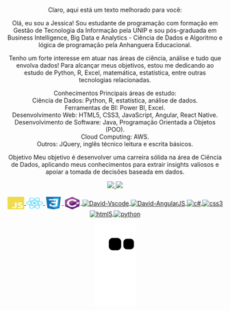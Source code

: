 <div align="center">

Claro, aqui está um texto melhorado para você:

Olá, eu sou a Jessica!
Sou estudante de programação com formação em Gestão de Tecnologia da Informação pela UNIP e sou pós-graduada em Business Intelligence, Big Data e Analytics - Ciência de Dados e Algoritmo e lógica de programação pela
Anhanguera Educacional.

Tenho um forte interesse em atuar nas áreas de ciência, análise e tudo que envolva dados! Para alcançar meus objetivos, estou me dedicando ao estudo de Python, R, Excel, matemática, estatística, entre outras tecnologias relacionadas.

Conhecimentos
Principais áreas de estudo:
</br>
Ciência de Dados: Python, R, estatística, análise de dados.</br>
Ferramentas de BI: Power BI, Excel.</br>
Desenvolvimento Web: HTML5, CSS3, JavaScript, Angular, React Native.</br>
Desenvolvimento de Software: Java, Programação Orientada a Objetos (POO).</br>
Cloud Computing: AWS.</br>
Outros: JQuery, inglês técnico leitura e escrita básicos.</br>

Objetivo
Meu objetivo é desenvolver uma carreira sólida na área de Ciência de Dados, aplicando meus conhecimentos para extrair insights valiosos e apoiar a tomada de decisões baseada em dados.

</div>

  

  <div align="center">
  <a href="https://github.com/JessicaFirmino">
  <img height="180em" src="https://github-readme-stats.vercel.app/api?username=JessicaFirmino&show_icons=true&theme=cobalt&include_all_commits=true&count_private=true"/>
  <img height="180em" src="https://github-readme-stats.vercel.app/api/top-langs/?username=JessicaFirmino&layout=compact&langs_count=7&theme=cobalt"/>


<div style="display: inline_block"><br>
  <img align="center" alt="David-Js" height="30" width="40" src="https://raw.githubusercontent.com/devicons/devicon/master/icons/javascript/javascript-plain.svg">
  <img align="center" alt="David-React" height="30" width="40" src="https://raw.githubusercontent.com/devicons/devicon/master/icons/react/react-original.svg">
  <img align="center" alt="David-CSS" height="30" width="40" src="https://raw.githubusercontent.com/devicons/devicon/master/icons/css3/css3-original.svg">
  <img align="center" alt="David-Csharp" height="30" width="40" src="https://raw.githubusercontent.com/devicons/devicon/master/icons/csharp/csharp-original.svg"/>
  <img align="center" alt="David-Vscode" height="30" width="40" src="https://cdn.jsdelivr.net/gh/devicons/devicon/icons/vscode/vscode-original.svg" />
  <img align="center" alt="David-AngularJS" height="30" width="40" src="https://cdn.jsdelivr.net/gh/devicons/devicon/icons/angularjs/angularjs-original.svg" />
  <img align="center" alt="c#" height="30" width="40" src="https://cdn.jsdelivr.net/gh/devicons/devicon/icons/c/c-plain.svg" />
  <img align="center" alt="css3" height="30" width="40" src="https://cdn.jsdelivr.net/gh/devicons/devicon/icons/css3/css3-original.svg" />
  <img align="center" alt="html5" height="30" width="40" src="https://cdn.jsdelivr.net/gh/devicons/devicon/icons/html5/html5-original-wordmark.svg" />
  <img align="center" alt="python" height="30" width="40" src="https://cdn.jsdelivr.net/gh/devicons/devicon/icons/python/python-original-wordmark.svg" />       
  
 
  ![snake gif](https://github.com/JessicaFirmino/JessicaFirmino/blob/output/github-contribution-grid-snake.svg) </div>

